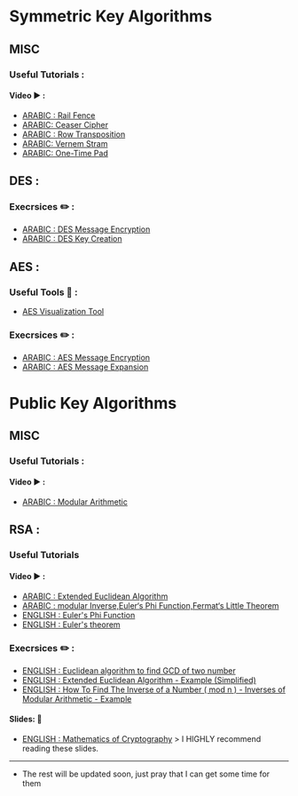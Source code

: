 # Symmetric Key Algorithms
## MISC 
### Useful Tutorials :
#### Video  :arrow_forward: :
- [ARABIC : Rail Fence](https://www.youtube.com/watch?v=27EgALog5Xk&list=PL_gjhTTYbu53EWmXi16OjwudCdSi3VjQB&index=2&t=0s)
- [ARABIC: Ceaser Cipher](https://www.youtube.com/watch?v=YB41BoVlLVU&list=PL_gjhTTYbu53EWmXi16OjwudCdSi3VjQB&index=5&t=0s)
- [ARABIC : Row Transposition](https://www.youtube.com/watch?v=3S-dEoxW1kk&list=PL_gjhTTYbu53EWmXi16OjwudCdSi3VjQB&index=6&t=0s)
- [ARABIC: Vernem Stram](https://www.youtube.com/watch?v=BcFG6H8U7Ig&list=PL_gjhTTYbu53EWmXi16OjwudCdSi3VjQB&index=7&t=0s)
- [ARABIC: One-Time Pad](https://www.youtube.com/watch?v=P-5MqFh3nuc&list=PL_gjhTTYbu53EWmXi16OjwudCdSi3VjQB&index=10&t=0s)



## DES : 
### Execrsices :pencil2: : 
- [ARABIC : DES Message Encryption](https://www.youtube.com/watch?v=5D7cUCMHskI&list=PL_gjhTTYbu53EWmXi16OjwudCdSi3VjQB&index=21&t=0s)
- [ARABIC : DES Key Creation](https://www.youtube.com/watch?v=xVXoyb3if3E&list=PL_gjhTTYbu53EWmXi16OjwudCdSi3VjQB&index=22&t=0s)


## AES :
### Useful Tools  :wrench: : 
- [AES Visualization Tool ](https://pages.mtu.edu/~shene/NSF-4/AES-Downloads/index.html)
### Execrsices :pencil2: : 
- [ARABIC : AES Message Encryption](https://www.youtube.com/watch?v=Rb9osHCyYFA&list=PL_gjhTTYbu53EWmXi16OjwudCdSi3VjQB&index=19&t=0s)
- [ARABIC : AES Message Expansion](https://www.youtube.com/watch?v=j3vsvtgsitw&list=PL_gjhTTYbu53EWmXi16OjwudCdSi3VjQB&index=20&t=0s)

# Public Key Algorithms
## MISC 
### Useful Tutorials :
#### Video  :arrow_forward: :
- [ARABIC : Modular Arithmetic](https://www.youtube.com/watch?v=VWK0BOUmdBs&list=PL_gjhTTYbu53EWmXi16OjwudCdSi3VjQB&index=32&t=0s)


## RSA : 
### Useful Tutorials
#### Video  :arrow_forward: :
- [ARABIC : Extended Euclidean Algorithm](https://www.youtube.com/watch?v=SlSPLvXjlYY)
- [ARABIC : modular Inverse,Euler‘s Phi Function,Fermat‘s Little Theorem](https://www.youtube.com/watch?v=k-ZkMxPiRAI)
- [ENGLISH : Euler's Phi Function](https://www.youtube.com/watch?v=JcAxWlWgAY4)
- [ENGLISH : Euler's theorem](https://www.youtube.com/watch?v=EcAT1XmHouk)

### Execrsices :pencil2: : 
- [ENGLISH : Euclidean algorithm to find GCD of two number](https://www.youtube.com/watch?v=b1ZV2VzNqAo)
- [ENGLISH : Extended Euclidean Algorithm - Example (Simplified)](https://www.youtube.com/watch?v=-uFc7-wOplM)
- [ENGLISH : How To Find The Inverse of a Number ( mod n ) - Inverses of Modular Arithmetic - Example](https://www.youtube.com/watch?v=shaQZg8bqUM)

#### Slides: :book:
- [ENGLISH : Mathematics of Cryptography](https://people.utm.my/marinama/files/2016/11/Ch-09-Mathematics-Of-Cryptography-for-students.pdf) > I HIGHLY recommend reading these slides.


------------ 
* The rest will be updated soon, just pray that I can get some time for them

